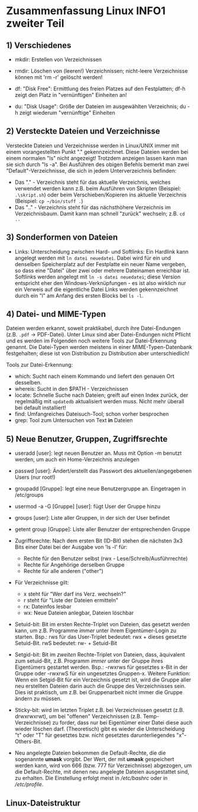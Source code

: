 # Zusammenfassung Linux INFO1 zweiter Teil

## 1) Verschiedenes
-   mkdir: Erstellen von Verzeichnissen
-   rmdir: Löschen von (leeren!) Verzeichnissen; nicht-leere Verzeichnisse können
    mit 'rm -r' gelöscht werden!

-   df: "Disk Free": Ermittlung des freien Platzes auf den Festplatten; df-h
    zeigt den Platz in "vernünftigen" Einheiten an!
-   du: "Disk Usage": Größe der Dateien im ausgewählten Verzeichnis; du -h
    zeigt wiederum "vernünftige" Einheiten

## 2) Versteckte Dateien und Verzeichnisse

Versteckte Dateien und Verzeichnisse werden in Linux/UNIX immer mit einem
vorangestellten Punkt "." gekennzeichnet. Diese Dateien werden bei einem
normalen "ls" nicht angezeigt! Trotzdem anzeigen lassen kann man sie sich
durch "ls -a".
Bei Ausführen des obigen Befehls bemerkt man zwei "Default"-Verzeichnisse,
die sich in jedem Unterverzeichnis befinden:
-   Das "." - Verzeichnis steht für das aktuelle Verzeichnis, welches
    verwendet werden kann z.B. beim Ausführen von Skripten (Beispiel: 
    `.\skript.sh`) oder beim Verschieben/Kopieren ins aktuelle Verzeichnis
    (Beispiel: `cp ~/bin/stuff .`)
-   Das ".." - Verzeichnis steht für das nächsthöhere Verzeichnis im
    Verzeichnisbaum. Damit kann man schnell "zurück" wechseln; z.B. `cd ..`

## 3) Sonderformen von Dateien

-   Links: Unterscheidung zwischen Hard- und Softlinks: Ein Hardlink kann
    angelegt werden mit `ln datei neuedatei`. Dabei wird für ein und denselben
    Speicherplatz auf der Festplatte ein neuer Name vergeben, so dass eine
    "Datei" über zwei oder mehrere Dateinamen erreichbar ist.
    Softlinks werden angelegt mit `ln -s datei neuedatei`; diese Version
    entspricht eher den Windows-Verknüpfungen - es ist also wirklich nur ein
    Verweis auf die eigentliche Datei
    Links werden gekennzeichnet durch ein "l" am Anfang des ersten Blocks bei
    `ls -l`.

## 4) Datei- und MIME-Typen

Dateien werden erkannt, soweit praktikabel, durch ihre Datei-Endungen (z.B. 
`.pdf` -> PDF-Datei). Unter Linux sind aber Datei-Endungen nicht Pflicht und
es werden im Folgenden noch weitere Tools zur Datei-Erkennung genannt. Die
Datei-Typen werden meistens in einer MIME-Typen-Datenbank festgehalten; diese
ist von Distribution zu Distribution aber unterschiedlich!

Tools zur Datei-Erkennung:
-   which: Sucht nach einem Kommando und liefert den genauen Ort desselben.
-   whereis: Sucht in den $PATH - Verzeichnissen
-   locate: Schnelle Suche nach Dateien; greift auf einen Index zurück, der
    regelmäßig mit `updatedb` aktualisiert werden muss. Nicht mehr überall bei
    default installiert!
-   find: Umfangreiches Dateisuch-Tool; schon vorher besprochen
-   grep: Tool zum Untersuchen von Text **in** Dateien

## 5) Neue Benutzer, Gruppen, Zugriffsrechte

-   useradd [user]: legt neuen Benutzer an. Muss mit Option -m benutzt werden,
    um auch ein Home-Verzeichnis anzulegen
-   passwd [user]: Ändert/erstellt das Passwort des aktuellen/angegebenen
    Users (nur root!)
-   groupadd [Gruppe]: legt eine neue Benutzergruppe an. Eingetragen in
    /etc/groups
-   usermod -a -G [Gruppe] [user]: fügt User der Gruppe hinzu
-   groups [user]: Liste aller Gruppen, in der sich der User befindet
-   getent group [Gruppe]: Liste aller Benutzer der entsprechenden Gruppe

-   Zugriffsrechte: Nach dem ersten Bit (ID-Bit) stehen die nächsten 3x3 Bits
    einer Datei bei der Ausgabe von 'ls -l' für:
    -   Rechte für den Benutzer selbst (rwx - Lese/Schreib/Ausführrechte)
    -   Rechte für Angehörige derselben Gruppe
    -   Rechte für alle anderen ("other")
-   Für Verzeichnisse gilt:
    -   x steht für "Wer darf ins Verz. wechseln?"
    -   r steht für "Liste der Dateien ermitteln"
    -   rx: Dateinfos lesbar
    -   wx: Neue Dateien anlegbar, Dateien löschbar

-   Setuid-bit: Bit im ersten Rechte-Triplet von Dateien, das gesetzt werden
    kann, um z.B. Programme *immer* unter ihrem Eigentümer-Login zu starten.
    Bsp.: rws für das User-Triplet bedeutet: rwx + dieses gesetzte Setuid-Bit.
    rwS bedeutet: rw- + Setuid-Bit
-   Setgid-bit: Bit im *zweiten* Rechte-Triplet von Dateien, dass, äquivalent
    zum setuid-Bit, z.B. Programm *immer* unter der Gruppe ihres Eigentümers
    gestartet werden. Bsp.: -rwxrws für gesetztes x-Bit in der Gruppe oder
    -rwxrwS für ein ungesetztes Gruppen-x.
    Weitere Funktion: Wenn ein Setgid-Bit für ein Verzeichnis gesetzt ist, wird
    die Gruppe aller neu erstellten Dateien darin auch die Gruppe des
    Verzeichnisses sein. Dies ist praktisch, um z.B. bei Gruppenarbeit nicht 
    immer die Gruppe ändern zu müssen.
-   Sticky-bit: wird im letzten Triplet z.B. bei Verzeichnissen gesetzt (z.B.
    drwxrwxrwt), um bei "offenen" Verzeichnissen (z.B. Temp-Verzeichnisse) zu 
    forder, dass nur bei Eigentümer einer Datei diese auch wieder löschen darf.
    (Theoretisch) gibt es wieder die Unterscheidung "t" oder "T" für gesetztes
    bzw. nicht gesetztes darunterliegendes "x"-Others-Bit.

-   Neu angelegte Dateien bekommen die Default-Rechte, die die sogenannte
    **umask** vorgibt. Der Wert, der mit **umask** gespeichert werden kann, wird
    von 666 (bzw. 777 für Verzeichnisse) abgezogen, um die Default-Rechte, mit
    denen neu angelegte Dateien ausgestattet sind, zu erhalten. Die Einstellung
    erfolgt meist in */etc/bashrc* oder in */etc/profile*.

## Linux-Dateistruktur